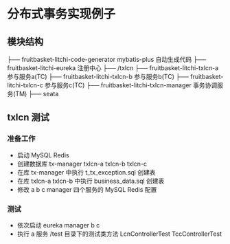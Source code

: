 # 分布式事务实现例子

## 模块结构

├── fruitbasket-litchi-code-generator           mybatis-plus 自动生成代码
├── fruitbasket-litchi-eureka                   注册中心
├── /txlcn
    ├── fruitbasket-litchi-txlcn-a               参与服务a(TC)
    ├── fruitbasket-litchi-txlcn-b               参与服务b(TC)
    ├── fruitbasket-litchi-txlcn-c               参与服务c(TC)
    ├── fruitbasket-litchi-txlcn-manager         事务协调服务(TM)
├── seata

## txlcn 测试

### 准备工作
 - 启动 MySQL Redis
 - 创建数据库 tx-manager txlcn-a txlcn-b txlcn-c
 - 在库 tx-manager 中执行 t_tx_exception.sql 创建表
 - 在库 txlcn-a txlcn-b 中执行 business_data.sql 创建表
 - 修改 a b c manager 四个服务的 MySQL Redis 配置
### 测试
 - 依次启动 eureka manager b c
 - 执行 a 服务 /test 目录下的测试类方法 LcnControllerTest TccControllerTest

 



